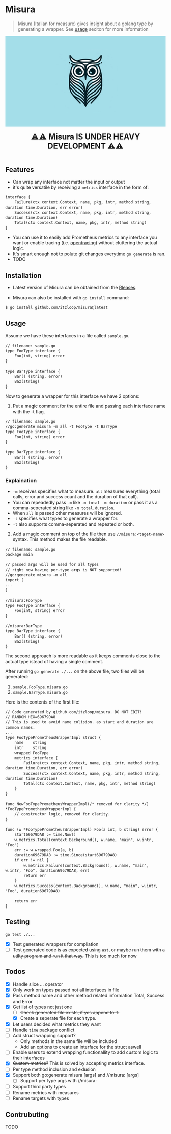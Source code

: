 # Misura

> Misura (Italian for measure) gives insight about a golang type by generating a wrapper. See [usage](#usage) seciton for more information

![Misura Wallpaper](./assets/misura_wallpaper.png)

<div align="center">
<span style="font-size: x-large; font-weight: bold;">⚠️⚠️ Misura IS UNDER HEAVY DEVELOPMENT ⚠️⚠️</span>
</div>
<br />

## Features

* Can wrap any interface not matter the input or output
* it's quite versatile by receiving a `metrics` interface in the form of:
```golang
interface {
    Failure(ctx context.Context, name, pkg, intr, method string, duration time.Duration, err error)
    Success(ctx context.Context, name, pkg, intr, method string, duration time.Duration)
    Total(ctx context.Context, name, pkg, intr, method string)
}
```
* You can use it to easily add Prometheus metrics to any interface you want or enable tracing (i.e. [opentracing](https://github.com/opentracing/opentracing-go)) without cluttering the actual logic.
* It's smart enough not to polute git changes everytime `go generate` is ran.
* TODO

## Installation

* Latest version of Misura can be obtained from the [Rleases](https://github.com/itzloop/misura/releases).

* Misura can also be installed with `go install` command:

```bash
$ go install github.com/itzloop/misura@latest
```

## Usage

Assume we have these interfaces in a file called `sample.go`.

```golang
// filename: sample.go
type FooType interface {
    Foo(int, string) error
}

type BarType interface {
    Bar() (string, error)
    Baz(string)
}
```

Now to generate a wrapper for this interface we have 2 options:

1. Put a magic comment for the entire file and passing each interface name with the -t flag.

```golang
// filename: sample.go
//go:generate misura -m all -t FooType -t BarType
type FooType interface {
    Foo(int, string) error
}

type BarType interface {
    Bar() (string, error)
    Baz(string)
}
```

### Explaination

* `-m` receives specifies what to measure. `all` measures everything (total calls, error and success count and the duration of that call).
* You can repeadedly pass `-m` like `-m total -m duration` or pass it as a comma-seperated string like `-m total,duration`.
* When `all` is passed other measures will be ignored.
* `-t` specifies what types to generate a wrapper for.
* `-t` also supports comma-seperated and repeated or both.

2. Add a magic comment on top of the file then use `//misura:<taget-name>` syntax. This method makes the file readable.

```golang
// filename: sample.go
package main

// passed args will be used for all types
// right now having per-type args is NOT supported!
//go:generate misura -m all 
import (
...
)

//misura:FooType
type FooType interface {
    Foo(int, string) error
}

//misura:BarType
type BarType interface {
    Bar() (string, error)
    Baz(string)
}
```

The second approach is more readable as it keeps comments close to the actual type istead of having a single comment.

After running `go generate ./...` on the above file, two files will be generated:
1. `sample.FooType.misura.go`
2. `sample.BarType.misura.go`

Here is the contents of the first file:
```
// Code generated by github.com/itzloop/misura. DO NOT EDIT!
// RANDOM_HEX=69679DA8
// This is used to avoid name colision. as start and duration are common names.
...
type FooTypePrometheusWrapperImpl struct {
	name    string
	intr    string
	wrapped FooType
	metrics interface {
		Failure(ctx context.Context, name, pkg, intr, method string, duration time.Duration, err error)
		Success(ctx context.Context, name, pkg, intr, method string, duration time.Duration)
		Total(ctx context.Context, name, pkg, intr, method string)
	}
}

func NewFooTypePrometheusWrapperImpl(/* removed for clarity */) *FooTypePrometheusWrapperImpl {
    // constructor logic, removed for clarity.
}

func (w *FooTypePrometheusWrapperImpl) Foo(a int, b string) error {
	start69679DA8 := time.Now()
	w.metrics.Total(context.Background(), w.name, "main", w.intr, "Foo")
	err := w.wrapped.Foo(a, b)
	duration69679DA8 := time.Since(start69679DA8)
	if err != nil {
		w.metrics.Failure(context.Background(), w.name, "main", w.intr, "Foo", duration69679DA8, err)
		return err
	}
	w.metrics.Success(context.Background(), w.name, "main", w.intr, "Foo", duration69679DA8)

	return err
}
```

## Testing

```bash
go test ./...
```

- [x] Test generated wrappers for compliation
- [ ] ~~Test generated code is as expected using `ast`, or maybe run them with a utilty program and run it that way.~~
This is too much for now

## Todos

- [x] Handle slice ... operator
- [x] Only work on types passed not all interfaces in file
- [x] Pass method name and other method related information Total, Success and Error
- [x] Get list of types not just one
    - [ ] ~~Check generated file exists, if yes append to it.~~
    - [x] Create a seperate file for each type.
- [x] Let users decided what metrics they want
- [ ] Handle `time` package conflict
- [ ] Add struct wrapping support?
    - Only methods in the same file will be included
    - Add an options to create an interface for the struct aswell
- [ ] Enable users to extend wrapping functionallity to add custom logic to their interfaces
- [x] ~~Custom metrics?~~ This is solved by accepting metrics interface.
- [ ] Per type method inclusion and exlusion
- [x] Support both go:generate misura [args] and //misura:<type> [args]
    - [ ] Support per type args with //misura:<type>
- [ ] Support third party types
- [ ] Rename metrics with measures
- [ ] Rename targets with types

## Contrubuting

TODO
